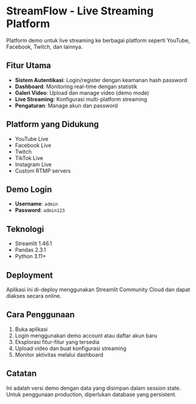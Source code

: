 # StreamFlow - Live Streaming Platform

Platform demo untuk live streaming ke berbagai platform seperti YouTube, Facebook, Twitch, dan lainnya.

## Fitur Utama

- **Sistem Autentikasi**: Login/register dengan keamanan hash password
- **Dashboard**: Monitoring real-time dengan statistik
- **Galeri Video**: Upload dan manage video (demo mode)
- **Live Streaming**: Konfigurasi multi-platform streaming
- **Pengaturan**: Manage akun dan password

## Platform yang Didukung

- YouTube Live
- Facebook Live
- Twitch
- TikTok Live
- Instagram Live
- Custom RTMP servers

## Demo Login

- **Username**: `admin`
- **Password**: `admin123`

## Teknologi

- Streamlit 1.46.1
- Pandas 2.3.1
- Python 3.11+

## Deployment

Aplikasi ini di-deploy menggunakan Streamlit Community Cloud dan dapat diakses secara online.

## Cara Penggunaan

1. Buka aplikasi
2. Login menggunakan demo account atau daftar akun baru
3. Eksplorasi fitur-fitur yang tersedia
4. Upload video dan buat konfigurasi streaming
5. Monitor aktivitas melalui dashboard

## Catatan

Ini adalah versi demo dengan data yang disimpan dalam session state. Untuk penggunaan production, diperlukan database yang persistent.
